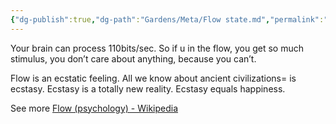 ```yaml
---
{"dg-publish":true,"dg-path":"Gardens/Meta/Flow state.md","permalink":"/gardens/meta/flow-state/","tags":["philosophy","habit"],"noteIcon":"","created":"","updated":""}
---
```



Your brain can process 110bits/sec. So if u in the flow, you get so much stimulus, you don’t care about anything, because you can’t.

Flow is an ecstatic feeling. All we know about ancient civilizations= is ecstasy. Ecstasy is a totally new reality. Ecstasy equals happiness.

See more [Flow (psychology) - Wikipedia](https://en.wikipedia.org/wiki/Flow_(psychology))